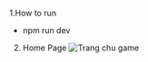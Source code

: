 1.How to run 
- npm run dev
  
2. Home Page
   ![Trang chu game](https://github.com/user-attachments/assets/ff0c63de-19f3-4d32-bc73-7d210c091bc7)
